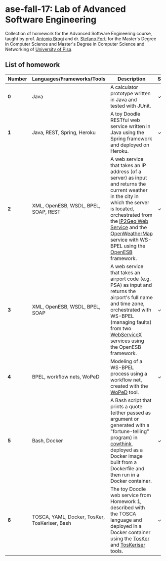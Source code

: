# ase-fall-17: Lab of Advanced Software Engineering
Collection of homework for the Advanced Software Engineering course, taught by prof. [Antonio Brogi](http://pages.di.unipi.it/brogi/) and dr. [Stefano Forti](http://pages.di.unipi.it/forti/) for the Master's Degree in Computer Science and Master's Degree in Computer Science and Networking of [University of Pisa](http://www.unipi.it).

## List of homework

Number | Languages/Frameworks/Tools | Description | Submitted | Passed
------ | -------------------------- | ----------- | --------- | ------
**0** | Java | A calculator prototype written in Java and tested with JUnit. | ✓ | ✓
**1** | Java, REST, Spring, Heroku | A toy Doodle RESTful web service written in Java using the Spring framework and deployed on Heroku. | ✓ | ✓
**2** | XML, OpenESB, WSDL, BPEL, SOAP, REST | A web service that takes an IP address (of a server) as input and returns the current weather in the city in which the server is located, orchestrated from the [IP2Geo Web Service](https://ws.cdyne.com/ip2geo/ip2geo.asmx) and the [OpenWeatherMap](http://openweathermap.org) service with WS-BPEL using the [OpenESB](http://www.open-esb.net) framework. | ✓ | ✓
**3** | XML, OpenESB, WSDL, BPEL, SOAP | A web service that takes an airport code (e.g. PSA) as input and returns the airport's full name and time zone, orchestrated with WS-BPEL (managing faults) from two [WebServiceX](http://www.webservicex.net/new/Home/Index) services using the OpenESB framework. | ✓ | ✓
**4** | BPEL, workflow nets, WoPeD | Modeling of a WS-BPEL process using a workflow net, created with the [WoPeD](http://woped.dhbw-karlsruhe.de/woped/) tool. | ✓ | ?
**5** | Bash, Docker | A Bash script that prints a quote (either passed as argument or generated with a "fortune-telling" program) in [cowthink](https://en.wikipedia.org/wiki/Cowthink), deployed as a Docker image built from a Dockerfile and then run in a Docker container. | ✓ | ✓
**6** | TOSCA, YAML, Docker, TosKer, TosKeriser, Bash | The toy Doodle web service from Homework 1, described with the TOSCA language and deployed in a Docker container using the [TosKer](https://github.com/di-unipi-socc/TosKer) and [TosKeriser](https://github.com/di-unipi-socc/TosKeriser) tools. | ✓ | ?
